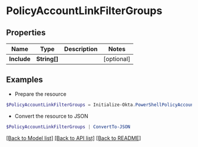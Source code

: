 # PolicyAccountLinkFilterGroups
## Properties

Name | Type | Description | Notes
------------ | ------------- | ------------- | -------------
**Include** | **String[]** |  | [optional] 

## Examples

- Prepare the resource
```powershell
$PolicyAccountLinkFilterGroups = Initialize-Okta.PowerShellPolicyAccountLinkFilterGroups  -Include null
```

- Convert the resource to JSON
```powershell
$PolicyAccountLinkFilterGroups | ConvertTo-JSON
```

[[Back to Model list]](../README.md#documentation-for-models) [[Back to API list]](../README.md#documentation-for-api-endpoints) [[Back to README]](../README.md)

